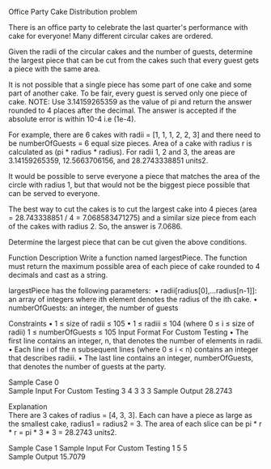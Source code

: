 Office Party Cake Distribution problem

There is an office party to celebrate the last quarter's performance with cake for everyone!
Many different circular cakes are ordered.

Given the radii of the circular cakes and the number of guests, determine the largest piece 
that can be cut from the cakes such that every guest gets a piece with the same area. 

It is not possible that a single piece has some part of one cake and some part of another cake. 
To be fair, every guest is served only one piece of cake.
NOTE: Use 3.14159265359 as the value of pi and return the answer rounded to 4 places after the decimal. 
      The answer is accepted if the absolute error is within 10-4 i.e (1e-4).
						
For example, there are 6 cakes with radii = [1, 1, 1, 2, 2, 3] and there need to be numberOfGuests = 6 equal size pieces.
Area of a cake with radius r is calculated as (pi * radius * radius).
For radii 1, 2 and 3, the areas are 3.14159265359, 12.5663706156, and 28.2743338851 units2.

It would be possible to serve everyone a piece that matches the area of the circle with radius 1, 
but that would not be the biggest piece possible that can be served to everyone.

The best way to cut the cakes is to cut the largest cake into 4 pieces (area = 28.743338851 / 4 = 7.068583471275) 
and a similar size piece from each of the cakes with radius 2.
So, the answer is 7.0686. 	

Determine the largest piece that can be cut given the above conditions.
							
Function Description
Write a function named largestPiece. 
The function must return the maximum possible area of each piece of cake rounded to 4 decimals and cast as a string.

largestPiece has the following parameters: 
	•	radii[radius[0],...radius[n-1]]: an array of integers where ith element denotes the radius of the ith cake.
	•	numberOfGuests: an integer, the number of guests

Constraints
	•	1 ≤ size of radii ≤ 105
	•	1 ≤ radiii ≤ 104 (where 0 ≤ i ≤ size of radii) 1 ≤ numberOfGuests ≤ 105
Input Format For Custom Testing
	•	The first line contains an integer, n, that denotes the number of elements in radii.
	•	Each line i of the n subsequent lines (where 0 ≤ i < n) contains an integer that describes radiii.
	•	The last line contains an integer, numberOfGuests, that denotes the number of guests at the party.
						
Sample Case 0				
Sample Input For Custom Testing
3
4
3
3
3
Sample Output
28.2743

Explanation					
There are 3 cakes of radius = [4, 3, 3]. Each can have a piece as large as the smallest cake, radius1 = radius2 = 3. 
The area of each slice can be pi * r * r = pi * 3 * 3 = 28.2743 units2.	

Sample Case 1
Sample Input For Custom Testing
1
5
5				
Sample Output
15.7079
